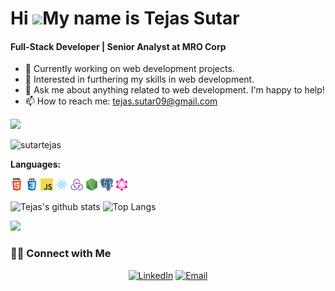 Hi ![](https://user-images.githubusercontent.com/18350557/176309783-0785949b-9127-417c-8b55-ab5a4333674e.gif)My name is Tejas Sutar
======================================================================================================================================
<h4>Full-Stack Developer | Senior Analyst at MRO Corp</h4>

- 🔭 Currently working on web development projects.
- 🌱 Interested in furthering my skills in web development.
- 💬 Ask me about anything related to web development. I'm happy to help!
- 📫 How to reach me: tejas.sutar09@gmail.com


<a href="https://www.github.com/sutartejas" target="_blank" rel="noreferrer"><img
src="https://img.shields.io/github/followers/sutartejas?logo=github&style=for-the-badge&color=0891b2&labelColor=1c1917" /></a>
<p align="left"> <img src="https://komarev.com/ghpvc/?username=sutartejas&label=Profile%20views&color=0e75b6&style=flat" alt="sutartejas" /> </p>

**Languages:**  

<code><img height="20" src="https://raw.githubusercontent.com/github/explore/80688e429a7d4ef2fca1e82350fe8e3517d3494d/topics/html/html.png"></code>
<code><img height="20" src="https://raw.githubusercontent.com/github/explore/80688e429a7d4ef2fca1e82350fe8e3517d3494d/topics/css/css.png"></code>
<code><img height="20" src="https://raw.githubusercontent.com/github/explore/80688e429a7d4ef2fca1e82350fe8e3517d3494d/topics/javascript/javascript.png"></code>
<code><img height="20" src="https://raw.githubusercontent.com/github/explore/80688e429a7d4ef2fca1e82350fe8e3517d3494d/topics/react/react.png"></code>
<code><img height="20" src="https://raw.githubusercontent.com/github/explore/80688e429a7d4ef2fca1e82350fe8e3517d3494d/topics/redux/redux.png"></code>
<code><img height="20" src="https://raw.githubusercontent.com/github/explore/80688e429a7d4ef2fca1e82350fe8e3517d3494d/topics/nodejs/nodejs.png"></code>
<code><img height="20" src="https://raw.githubusercontent.com/github/explore/80688e429a7d4ef2fca1e82350fe8e3517d3494d/topics/postgresql/postgresql.png"></code>
<code><img height="20" src="https://raw.githubusercontent.com/github/explore/80688e429a7d4ef2fca1e82350fe8e3517d3494d/topics/graphql/graphql.png"></code>

![Tejas's github stats](https://github-readme-stats.vercel.app/api?username=sutartejas&theme=tokyonight&show_icons=true&hide=["issues"])
![Top Langs](https://github-readme-stats.vercel.app/api/top-langs/?username=sutartejas&theme=tokyonight&layout=compact)

![](https://komarev.com/ghpvc/?username=sutartejas)


<h3> 🤝🏻 Connect with Me </h3>

<p align="center">
<a href="https://www.linkedin.com/in/tejassutar/"><img alt="LinkedIn" src="https://img.shields.io/badge/LinkedIn-tejassutar-blue?style=flat-square&logo=linkedin"></a>
<a href="mailto:tejas.sutar09@gmail.com"><img alt="Email" src="https://img.shields.io/badge/Email-tejas.sutar09@gmail.com-blue?style=flat-square&logo=gmail"></a>
</p>

 <!--⭐️ From [Tejas Sutar](https://github.com/sutartejas)-->
